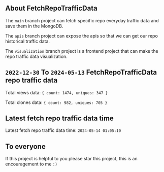 ## About FetchRepoTrafficData

The `main` branch project can fetch specific repo everyday traffic data and save them in the MongoDB.

The `apis` branch project can expose the apis so that we can get our repo historical traffic data.

The `visualization` branch project is a frontend project that can make the repo traffic data visualization.

## `2022-12-30` To `2024-05-13` FetchRepoTrafficData repo traffic data

Total views data: `{ count: 1474, uniques: 347 }`

Total clones data: `{ count: 982, uniques: 705 }`

## Latest fetch repo traffic data time

Latest fetch repo traffic data time: `2024-05-14 01:05:10`

## To everyone

If this project is helpful to you please star this project, this is an encouragement to me `:)`



